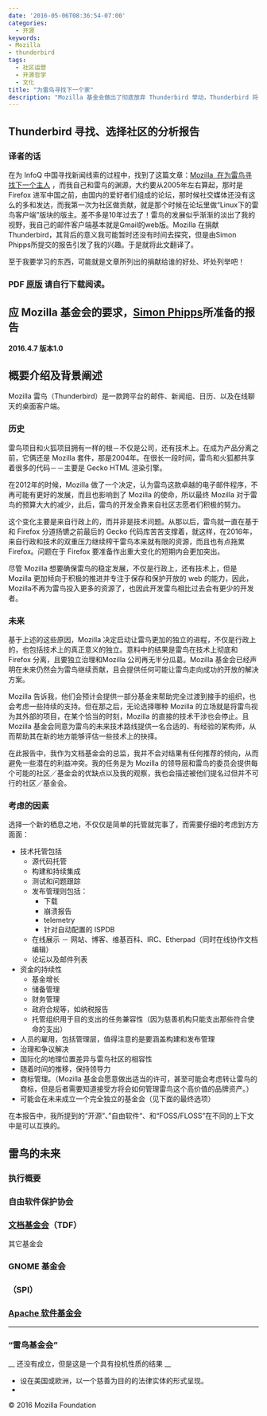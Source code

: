 ```yaml
---
date: '2016-05-06T08:36:54-07:00'
categories:
  - 开源
keywords:
- Mozilla
- thunderbird
tags:
  - 社区运营
  - 开源哲学
  - 文化
title: "为雷鸟寻找下一个家"
description: "Mozilla 基金会做出了彻底放弃 Thunderbird 举动，Thunderbird 将会被谁接管？"
---
```


## Thunderbird 寻找、选择社区的分析报告

### 译者的话

在为 InfoQ 中国寻找新闻线索的过程中，找到了这篇文章：[Mozilla  在为雷鸟寻找下一个主人](http://www.i-programmer.info/news/136-open-source/9686-mozilla-looking-for-a-new-home-for-thunderbird.html) ，而我自己和雷鸟的渊源，大约要从2005年左右算起，那时是 Firefox 进军中国之前，由国内的爱好者们组成的论坛，那时候社交媒体还没有这么的多和发达，而我第一次为社区做贡献，就是那个时候在论坛里做“Linux下的雷鸟客户端”版块的版主。差不多是10年过去了！雷鸟的发展似乎渐渐的淡出了我的视野，我自己的邮件客户端基本就是Gmail的web版。Mozilla 在捐献 Thunderbird，其背后的意义我可能暂时还没有时间去探究，但是由Simon Phipps所提交的报告引发了我的兴趣。于是就将此文翻译了。

至于我要学习的东西，可能就是文章所列出的捐献给谁的好处、坏处列举吧！

### PDF [原版](https://blog.mozilla.org/thunderbird/files/2016/04/Finding-a-Home-for-Thunderbird.pdf) 请自行下载阅读。


## 应 Mozilla 基金会的要求，[Simon Phipps](http://webmink.com/about)所准备的报告

__2016.4.7 版本1.0__

## 概要介绍及背景阐述

Mozilla 雷鸟（Thunderbird）是一款跨平台的邮件、新闻组、日历、以及在线聊天的桌面客户端。

### 历史

雷鸟项目和火狐项目拥有一样的根－不仅是公司，还有技术上。在成为产品分离之前，它俩还是 Mozilla 套件，那是2004年。在很长一段时间，雷鸟和火狐都共享着很多的代码－－主要是 Gecko HTML 渲染引擎。

在2012年的时候，Mozilla 做了一个决定，认为雷鸟这款卓越的电子邮件程序，不再可能有更好的发展，而且也影响到了 Mozilla 的使命，所以最终 Mozilla 对于雷鸟的预算大大的减少，此后，雷鸟的开发全靠来自社区志愿者们积极的努力。

这个变化主要是来自行政上的，而并非是技术问题。从那以后，雷鸟就一直在基于和 Firefox 分道扬镳之前最后的 Gecko 代码库苦苦支撑着，就这样，在2016年，来自行政和技术的双重压力继续榨干雷鸟本来就有限的资源，而且也有点拖累 Firefox。问题在于 Firefox 要准备作出重大变化的短期内会更加突出。

尽管 Mozilla 想要确保雷鸟的稳定发展，不仅是行政上，还有技术上，但是 Mozilla 更加倾向于积极的推进并专注于保存和保护开放的 web 的能力，因此，Mozilla不再为雷鸟投入更多的资源了，也因此开发雷鸟相比过去会有更少的开发者。

### 未来

基于上述的这些原因，Mozilla 决定启动让雷鸟更加的独立的进程，不仅是行政上的，也包括技术上的真正意义的独立。意料中的结果是雷鸟在技术上彻底和Firefox 分离，且要独立治理和Mozilla 公司再无半分瓜葛。Mozilla 基金会已经声明在未来仍然会为雷鸟继续贡献，且会提供任何可能让雷鸟走向成功的开放的解决方案。

Mozilla 告诉我，他们会预计会提供一部分基金来帮助完全过渡到接手的组织，也会考虑一些持续的支持。但在那之后，无论选择哪种 Mozilla 的立场就是将雷鸟视为其外部的项目，在某个恰当的时刻，Mozilla 的直接的技术干涉也会停止。且 Mozilla 基金会同意为雷鸟的未来技术路线提供一名合适的、有经验的架构师，从而帮助其在新的地方能够评估一些技术上的抉择。

在此报告中，我作为文档基金会的总监，我并不会对结果有任何推荐的倾向，从而避免一些潜在的利益冲突。我的任务是为 Mozilla 的领导层和雷鸟的委员会提供每个可能的社区／基金会的优缺点以及我的观察，我也会描述被他们提名过但并不可行的社区／基金会。

### 考虑的因素

选择一个新的栖息之地，不仅仅是简单的托管就完事了，而需要仔细的考虑到方方面面：

* 技术托管包括
  * 源代码托管
  * 构建和持续集成
  * 测试和问题跟踪
  * 发布管理则包括：
     * 下载
     * 崩溃报告
     * telemetry
     * 针对自动配置的 ISPDB
  * 在线展示 － 网站、博客、维基百科、IRC、Etherpad（同时在线协作文档编辑）
  * 论坛以及邮件列表
* 资金的持续性
  * 基金增长
  * 储备管理
  * 财务管理
  * 政府合规等，如纳税报告
  * 托管组织用于目的支出的任务兼容性（因为慈善机构只能支出那些符合使命的支出）
* 人员的雇用，包括管理层，值得注意的是要涵盖构建和发布管理
* 治理和争议解决
* 国际化的地理位置差异与雷鸟社区的相容性
* 随着时间的推移，保持领导力
* 商标管理。（Mozilla 基金会愿意做出适当的许可，甚至可能会考虑转让雷鸟的商标，但是后者需要知道接受方将会如何管理雷鸟这个高价值的品牌资产。）
* 可能会在未来成立一个完全独立的基金会（见下面的最终选项）

在本报告中，我所提到的“开源”、”自由软件“、和“FOSS/FLOSS”在不同的上下文中是可以互换的。

## 雷鸟的未来

### 执行概要



### 自由软件保护协会

### [文档基金会](http://documentfoundation.org)（TDF）

其它基金会

### GNOME 基金会

### [](http://www.spi-inc.org)（SPI）

### [Apache 软件基金会](http://apache.org)
__  __

### “雷鸟基金会”
__ 还没有成立，但是这是一个具有投机性质的结果 __

* 设在美国或欧洲，以一个慈善为目的的法律实体的形式呈现。
*


© 2016 Mozilla Foundation
